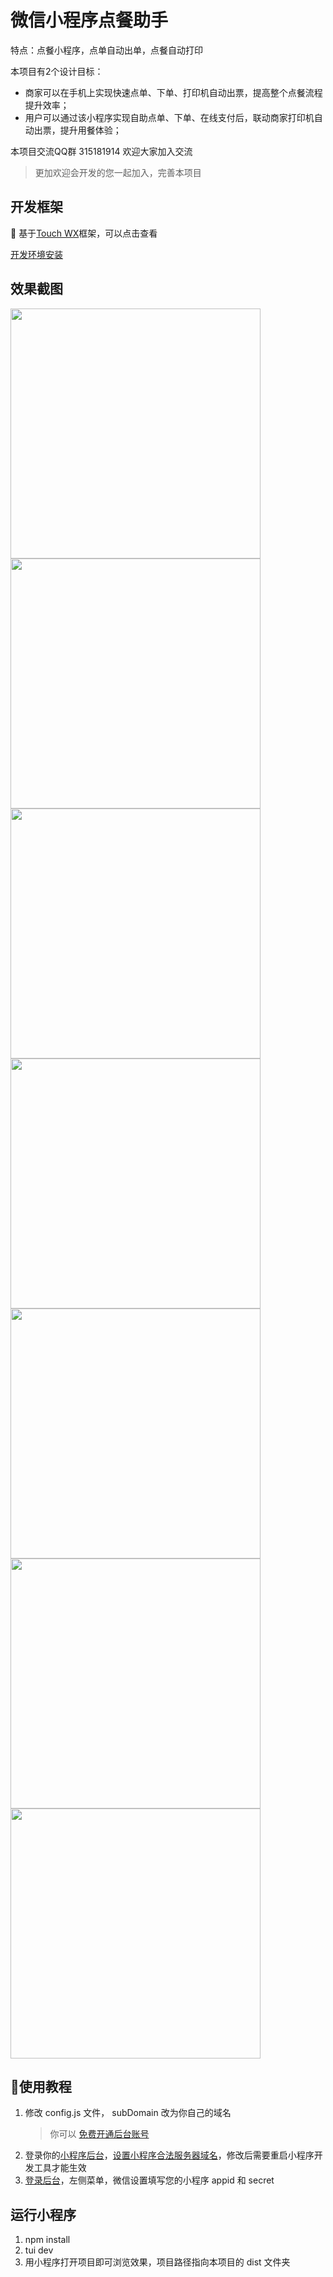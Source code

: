 # 微信小程序点餐助手
特点：点餐小程序，点单自动出单，点餐自动打印

本项目有2个设计目标：

* 商家可以在手机上实现快速点单、下单、打印机自动出票，提高整个点餐流程提升效率；<br>
* 用户可以通过该小程序实现自助点单、下单、在线支付后，联动商家打印机自动出票，提升用餐体验；

本项目交流QQ群 315181914 欢迎大家加入交流

>更加欢迎会开发的您一起加入，完善本项目

## 开发框架


基于[Touch WX](http://www.wetouch.net/touchwx_doc/quickstart/)框架，可以点击查看

[开发环境安装](http://www.wetouch.net/touchwx_doc/quickstart/begin/ide)

## 效果截图

<img src="screenshot/1.png" width="400px"/>
<img src="screenshot/2.png" width="400px"/>
<img src="screenshot/3.png" width="400px"/>
<img src="screenshot/4.png" width="400px"/>
<img src="screenshot/5.png" width="400px"/>
<img src="screenshot/6.png" width="400px"/>
<img src="screenshot/7.png" width="400px"/>

## 使用教程

1. 修改 config.js 文件， subDomain 改为你自己的域名
    > 你可以 [免费开通后台账号](https://www.it120.cc/)
2. 登录你的[小程序后台](https://mp.weixin.qq.com)，[设置小程序合法服务器域名](https://www.it120.cc/info/faq/10469)，修改后需要重启小程序开发工具才能生效
3. [登录后台](https://www.it120.cc/user)，左侧菜单，微信设置填写您的小程序 appid 和 secret

## 运行小程序

1. npm install
2. tui dev
3. 用小程序打开项目即可浏览效果，项目路径指向本项目的 dist 文件夹